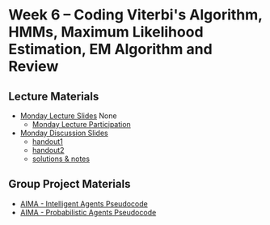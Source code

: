 # Week 6 – Coding Viterbi's Algorithm, HMMs, Maximum Likelihood Estimation, EM Algorithm and Review

## Lecture Materials
- [Monday Lecture Slides](#) None
  - [Monday Lecture Participation](https://colab.research.google.com/drive/1AqMCiiHKjb5nVcF_Wq4yuyJZha2c6q_-?usp=sharing)
- [Monday Discussion Slides](https://drive.google.com/file/d/1HF66yUO0U-gv3G_-O15D4MbmvJ-3Zob9/view?usp=drive_link)
  - [handout1](https://drive.google.com/file/d/1MSg5WB2lyvFNK1xMwMwloBU3bruSVd7S/view?usp=sharing)
  - [handout2](https://drive.google.com/file/d/13VV5C_tMnp5a8Q3fBRiWk8MNdhGDFEpg/view?usp=sharing)
  - [solutions & notes](https://drive.google.com/file/d/1_Pw_O4__rn1HpkgPU1GvLwr9jm_8HoQP/view?usp=sharing)
<!--  - [Solutions & Notes](https://drive.google.com/file/d/1l22Tg1tvsa-Jyk8UvCGn2SCDv75hiyZE/view?usp=sharing) -->
<!-- - [Wednesday Lecture Slides](#) None
  - [Wednesday Lecture Participation]()
- [Friday Lecture Slides: Entropy & Log Likelihood](https://drive.google.com/file/d/1EtzNMLkDe2lk-5_bn5AfaqdCn7j6NuvJ/view?usp=sharing)
- [Friday Lecture Slides: Log Likelihood and Maximum Likelihood](https://drive.google.com/file/d/1Pz0E5K5Wzse2N_gwHGBaInpYINIStAwC/view?usp=sharing)
  - [Friday Lecture Handout](https://drive.google.com/file/d/1zpQTw3SxBDeytTgrKyObpDWqZ0soPinQ/view?usp=drive_link) -->

## Group Project Materials
- [AIMA - Intelligent Agents Pseudocode](https://drive.google.com/file/d/11YNM8CwTPEmFiv-w89v7S5twMGIcVNrk/view?usp=drive_link)
- [AIMA - Probabilistic Agents Pseudocode](https://drive.google.com/file/d/1toFM6UgenpJJlBJ7nz5zRhiDeeF8r-aj/view?usp=drive_link)
